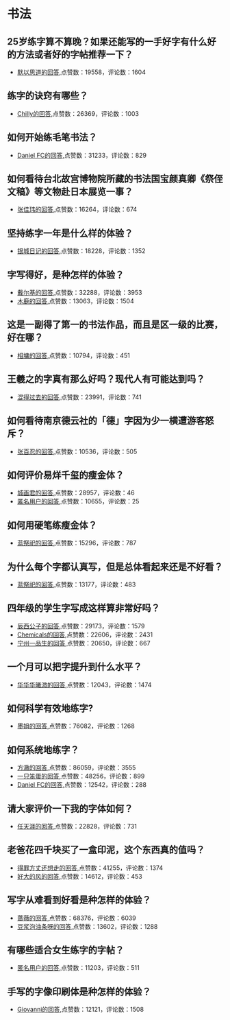 #  书法 
## 25岁练字算不算晚？如果还能写的一手好字有什么好的方法或者好的字帖推荐一下？
- [默以思道的回答](https://www.zhihu.com/question/37226809/answer/71332096),点赞数：19558，评论数：1604
## 练字的诀窍有哪些？
- [Chilly的回答](https://www.zhihu.com/question/20022131/answer/19064708),点赞数：26369，评论数：1003
## 如何开始练毛笔书法？
- [Daniel FC的回答](https://www.zhihu.com/question/19748747/answer/22182699),点赞数：31233，评论数：829
## 如何看待台北故宫博物院所藏的书法国宝颜真卿《祭侄文稿》等文物赴日本展览一事？
- [张佳玮的回答](https://www.zhihu.com/question/308232247/answer/572981165),点赞数：16264，评论数：674
## 坚持练字一年是什么样的体验？
- [银城日记的回答](https://www.zhihu.com/question/30280775/answer/1338768518),点赞数：18228，评论数：1352
## 字写得好，是种怎样的体验？
- [戴尔基的回答](https://www.zhihu.com/question/26854003/answer/44075399),点赞数：32288，评论数：3953
- [木鹿的回答](https://www.zhihu.com/question/26854003/answer/34495677),点赞数：13063，评论数：1504
## 这是一副得了第一的书法作品，而且是区一级的比赛，好在哪？
- [相墉的回答](https://www.zhihu.com/question/64774327/answer/228720159),点赞数：10794，评论数：451
## 王羲之的字真有那么好吗？现代人有可能达到吗？
- [混得过去的回答](https://www.zhihu.com/question/25432079/answer/81031759),点赞数：23991，评论数：741
## 如何看待南京德云社的「德」字因为少一横遭游客怒斥？
- [张百忍的回答](https://www.zhihu.com/question/447490432/answer/1761646446),点赞数：10536，评论数：505
## 如何评价易烊千玺的瘦金体？
- [城画君的回答](https://www.zhihu.com/question/36060072/answer/620874595),点赞数：28957，评论数：46
- [匿名用户的回答](https://www.zhihu.com/question/36060072/answer/66061021),点赞数：10655，评论数：25
## 如何用硬笔练瘦金体？
- [蓝祭祀的回答](https://www.zhihu.com/question/29311439/answer/56190344),点赞数：15296，评论数：787
## 为什么每个字都认真写，但是总体看起来还是不好看？
- [蓝祭祀的回答](https://www.zhihu.com/question/36615610/answer/69022058),点赞数：13177，评论数：483
## 四年级的学生字写成这样算非常好吗？
- [辰西公子的回答](https://www.zhihu.com/question/404883639/answer/1361806623),点赞数：29173，评论数：1579
- [Chemicals的回答](https://www.zhihu.com/question/404883639/answer/1347017919),点赞数：22606，评论数：2431
- [宁州一品生的回答](https://www.zhihu.com/question/404883639/answer/1318100824),点赞数：20650，评论数：667
## 一个月可以把字提升到什么水平？
- [华华华曦溦的回答](https://www.zhihu.com/question/268992607/answer/345263199),点赞数：12043，评论数：1474
## 如何科学有效地练字?
- [墨姐的回答](https://www.zhihu.com/question/332425447/answer/761761455),点赞数：76082，评论数：1268
## 如何系统地练字？
- [方澈的回答](https://www.zhihu.com/question/20502275/answer/24765533),点赞数：86059，评论数：3555
- [一只笨蛋的回答](https://www.zhihu.com/question/20502275/answer/269233300),点赞数：48256，评论数：899
- [Daniel FC的回答](https://www.zhihu.com/question/20502275/answer/26512881),点赞数：12542，评论数：288
## 请大家评价一下我的字体如何？
- [任天涯的回答](https://www.zhihu.com/question/338879470/answer/796656754),点赞数：22828，评论数：731
## 老爸花四千块买了一盒印泥，这个东西真的值吗？
- [得罪方丈还想走的回答](https://www.zhihu.com/question/341818274/answer/1410184940),点赞数：41255，评论数：1374
- [好大的风的回答](https://www.zhihu.com/question/341818274/answer/1512026521),点赞数：14612，评论数：453
## 写字从难看到好看是种怎样的体验？
- [蔷薇的回答](https://www.zhihu.com/question/34673804/answer/191541122),点赞数：68376，评论数：6039
- [豆浆泡油条呀的回答](https://www.zhihu.com/question/34673804/answer/701721378),点赞数：13602，评论数：1288
## 有哪些适合女生练字的字帖？
- [匿名用户的回答](https://www.zhihu.com/question/22452425/answer/22450701),点赞数：11203，评论数：511
## 手写的字像印刷体是种怎样的体验？
- [Giovanni的回答](https://www.zhihu.com/question/62493350/answer/286649649),点赞数：12121，评论数：1508
